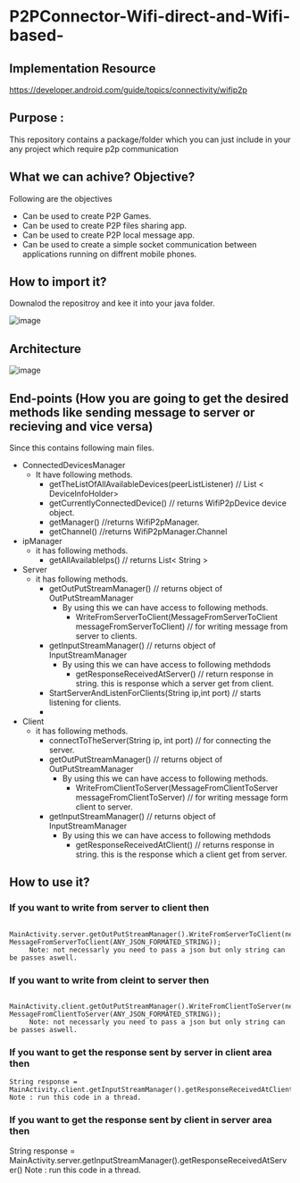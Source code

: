 # P2PConnector-Wifi-direct-and-Wifi-based-
## Implementation Resource
https://developer.android.com/guide/topics/connectivity/wifip2p
## Purpose :
This repository contains a package/folder which you can just include in your any project which require p2p communication
## What we can achive? Objective?
Following are the objectives 
  - Can be used to create P2P Games.
  - Can be used to create P2P files sharing app.
  - Can be used to create P2P local message app.
  - Can be used to create a simple socket communication between applications running on diffrent mobile phones.
 
## How to import it?
Downalod the repositroy and kee it into your java folder.

![image](https://user-images.githubusercontent.com/66442918/152134408-a36781d5-c026-4c77-958d-f3ada0c6f7e5.png)


## Architecture 
![image](https://user-images.githubusercontent.com/66442918/152133894-381df3f3-7c03-4be9-9fc9-68b85b031124.png)

## End-points (How you are going to get the desired methods like sending message to server or recieving and vice versa)
Since this contains following main files.
  - ConnectedDevicesManager
      - It have following methods.
          - getTheListOfAllAvailableDevices(peerListListener) // List < DeviceInfoHolder>
          - getCurrentlyConnectedDevice() // returns WifiP2pDevice device object.
          - getManager() //returns WifiP2pManager.
          - getChannel() //returns WifiP2pManager.Channel
  - ipManager
    - it has following methods.
        - getAllAvailableIps() // returns  List< String >
  - Server
    - it has following methods.
        - getOutPutStreamManager() // returns object of OutPutStreamManager
            -  By using this we can have access to following methods.
                - WriteFromServerToClient(MessageFromServerToClient messageFromServerToClient) // for writing message from server to clients.
        - getInputStreamManager() // returns object of InputStreamManager
            - By using this we can have access to following methdods
                - getResponseReceivedAtServer() // return response in string. this is response which a server get from client.
        - StartServerAndListenForClients(String ip,int port) // starts listening for clients.
        - 
  - Client
    - it has following methods.
        - connectToTheServer(String ip, int port) // for connecting the server.
        - getOutPutStreamManager() // returns object of OutPutStreamManager
            -  By using this we can have access to following methods.
                - WriteFromClientToServer(MessageFromClientToServer messageFromClientToServer) // for writing message form client to server.
        - getInputStreamManager() // returns object of InputStreamManager
            - By using this we can have access to following methdods
                - getResponseReceivedAtClient() // returns response in string. this is the response which a client get from server.
       
  
  

## How to use it?
### If you want to write from server to client then
         MainActivity.server.getOutPutStreamManager().WriteFromServerToClient(new MessageFromServerToClient(ANY_JSON_FORMATED_STRING));
         Note: not necessarly you need to pass a json but only string can be passes aswell.
### If you want to write from cleint to server then
         MainActivity.client.getOutPutStreamManager().WriteFromClientToServer(new MessageFromClientToServer(ANY_JSON_FORMATED_STRING));
         Note: not necessarly you need to pass a json but only string can be passes aswell. 
### If you want to get the response sent by server in client area then 
    String response = MainActivity.client.getInputStreamManager().getResponseReceivedAtClient();
    Note : run this code in a thread.
### If you want to get the response sent by client in server area then 
  String response  =  MainActivity.server.getInputStreamManager().getResponseReceivedAtServer()
  Note : run this code in a thread.



